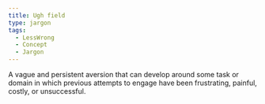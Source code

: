 ```yaml
---
title: Ugh field
type: jargon
tags:
  - LessWrong
  - Concept
  - Jargon
---
```




A vague and persistent aversion that can develop around some task or domain in which previous attempts to engage have been frustrating, painful, costly, or unsuccessful.  
 